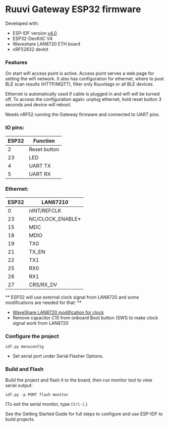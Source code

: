# Ruuvi Gateway ESP32 firmware

Developed with:
* ESP-IDF version [v4.0](https://github.com/espressif/esp-idf/releases/tag/v4.0)
* ESP32-DevKitC V4
* Waveshare LAN8720 ETH board
* nRF52832 devkit

### Features

On start wifi access point is active. Access point serves a web page for setting the wifi network. It also has configuration for ethernet, where to post BLE scan results (HTTP/MQTT), filter only Ruuvitags or all BLE devices.

Ethernet is automatically used if cable is plugged in and wifi will be turned off. To access the configuration again: unplug ethernet, hold reset button 3 seconds and device will reboot.

Needs nRF52 running the Gateway firmware and connected to UART pins.

### IO pins:

ESP32 | Function
--|--
2 | Reset button
23 | LED
4 | UART TX
5 | UART RX

### Ethernet:
ESP32 | LAN87210
-|-
0 | nINT/REFCLK
23 | NC/CLOCK_ENABLE*
15 | MDC
18 | MDIO
19 | TX0
21 | TX_EN
22 | TX1
25 | RX0
26 | RX1
27 | CRS/RX_DV

** ESP32 will use external clock signal from LAN8720 and some modifications are needed for that: **
* [WaveShare LAN8720 modification for clock](https://sautter.com/blog/ethernet-on-esp32-using-lan8720/)
* Remove capacitor C15 from onboard Boot button (SW1) to make clock signal work from LAN8720

### Configure the project

```
idf.py menuconfig
```

* Set serial port under Serial Flasher Options.

### Build and Flash

Build the project and flash it to the board, then run monitor tool to view serial output:

```
idf.py -p PORT flash monitor
```

(To exit the serial monitor, type ``Ctrl-]``.)

See the Getting Started Guide for full steps to configure and use ESP-IDF to build projects.
